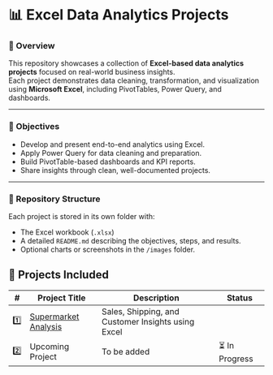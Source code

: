 # 📊 Excel Data Analytics Projects

### 🧠 Overview
This repository showcases a collection of **Excel-based data analytics projects** focused on real-world business insights.  
Each project demonstrates data cleaning, transformation, and visualization using **Microsoft Excel**, including PivotTables, Power Query, and dashboards.

---

### 🧾 Objectives
- Develop and present end-to-end analytics using Excel.
- Apply Power Query for data cleaning and preparation.
- Build PivotTable-based dashboards and KPI reports.
- Share insights through clean, well-documented projects.

---

### 🧱 Repository Structure
Each project is stored in its own folder with:
- The Excel workbook (`.xlsx`)
- A detailed `README.md` describing the objectives, steps, and results.
- Optional charts or screenshots in the `/images` folder.

## 🧱 Projects Included

| # | Project Title | Description | Status |
|---|----------------|-------------|--------|
| 1️⃣ | [Supermarket Analysis](./1.Supermarket%20Analysis) | Sales, Shipping, and Customer Insights using Excel |
| 2️⃣ | Upcoming Project | To be added | ⏳ In Progress |
